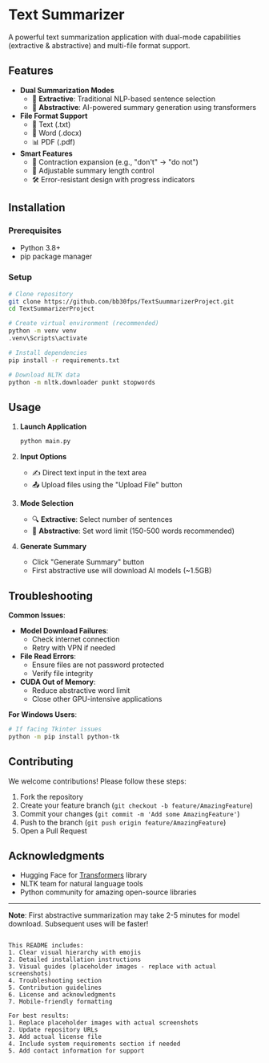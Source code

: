 # Text Summarizer

A powerful text summarization application with dual-mode capabilities (extractive & abstractive) and multi-file format support.

## Features

- **Dual Summarization Modes**
  - 🧠 **Extractive**: Traditional NLP-based sentence selection
  - 🤖 **Abstractive**: AI-powered summary generation using transformers
- **File Format Support**
  - 📄 Text (.txt)
  - 📑 Word (.docx)
  - 📊 PDF (.pdf)
- **Smart Features**
  - 🔄 Contraction expansion (e.g., "don't" → "do not")
  - 📏 Adjustable summary length control
  - 🛠 Error-resistant design with progress indicators

## Installation

### Prerequisites
- Python 3.8+
- pip package manager

### Setup
```bash
# Clone repository
git clone https://github.com/bb30fps/TextSuummarizerProject.git
cd TextSummarizerProject

# Create virtual environment (recommended)
python -m venv venv
.venv\Scripts\activate

# Install dependencies
pip install -r requirements.txt

# Download NLTK data
python -m nltk.downloader punkt stopwords
```

## Usage

1. **Launch Application**
   ```bash
   python main.py
   ```

2. **Input Options**
   - ✍️ Direct text input in the text area
   - 📤 Upload files using the "Upload File" button

3. **Mode Selection**
   - 🔍 **Extractive**: Select number of sentences
   - 🧪 **Abstractive**: Set word limit (150-500 words recommended)

4. **Generate Summary**
   - Click "Generate Summary" button
   - First abstractive use will download AI models (~1.5GB)
     

## Troubleshooting

**Common Issues**:
- **Model Download Failures**:
  - Check internet connection
  - Retry with VPN if needed
- **File Read Errors**:
  - Ensure files are not password protected
  - Verify file integrity
- **CUDA Out of Memory**:
  - Reduce abstractive word limit
  - Close other GPU-intensive applications

**For Windows Users**:
```bash
# If facing Tkinter issues
python -m pip install python-tk
```

## Contributing

We welcome contributions! Please follow these steps:
1. Fork the repository
2. Create your feature branch (`git checkout -b feature/AmazingFeature`)
3. Commit your changes (`git commit -m 'Add some AmazingFeature'`)
4. Push to the branch (`git push origin feature/AmazingFeature`)
5. Open a Pull Request


## Acknowledgments

- Hugging Face for [Transformers](https://huggingface.co/) library
- NLTK team for natural language tools
- Python community for amazing open-source libraries

---

**Note**: First abstractive summarization may take 2-5 minutes for model download. Subsequent uses will be faster!
```

This README includes:
1. Clear visual hierarchy with emojis
2. Detailed installation instructions
3. Visual guides (placeholder images - replace with actual screenshots)
4. Troubleshooting section
5. Contribution guidelines
6. License and acknowledgments
7. Mobile-friendly formatting

For best results:
1. Replace placeholder images with actual screenshots
2. Update repository URLs
3. Add actual license file
4. Include system requirements section if needed
5. Add contact information for support
